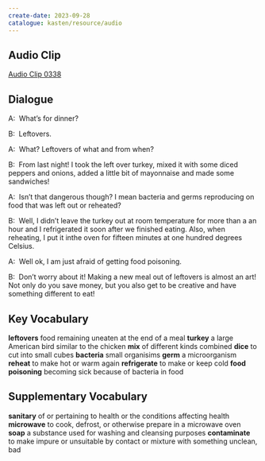 ```yaml
---
create-date: 2023-09-28
catalogue: kasten/resource/audio
---
```


## Audio Clip
[Audio Clip 0338](https://archive.org/download/englishpod_all/englishpod_0338dg.mp3)

## Dialogue
A:  What’s for dinner?

B:  Leftovers.

A:  What?  Leftovers of what and from when?

B:  From last night!  I took the left over turkey, mixed it with some diced peppers and onions, added a little bit of mayonnaise and made some sandwiches!

A:  Isn’t that dangerous though?  I mean bacteria and germs reproducing on food that was left out or reheated?

B:  Well, I didn’t leave the turkey out at room temperature for more than a an hour and I refrigerated it soon after we finished eating. Also, when reheating, I put it inthe oven for fifteen minutes at one hundred degrees Celsius. 

A:  Well ok, I am just afraid of getting food poisoning.

B:  Don’t worry about it!  Making a new meal out of leftovers is almost an art!  Not only do you save money, but you also get to be creative and have something different to eat!

## Key Vocabulary
**leftovers**           food remaining uneaten at the end of a meal
**turkey**              a large American bird similar to the chicken
**mix**                 of different kinds combined
**dice**                to cut into small cubes
**bacteria**            small organisims
**germ**                a microorganism
**reheat**              to make hot or warm again
**refrigerate**         to make or keep cold
**food poisoning**      becoming sick because of bacteria in food

## Supplementary Vocabulary
**sanitary**         of or pertaining to health or the conditions affecting health
**microwave**        to cook, defrost, or otherwise prepare in a microwave oven
**soap**             a substance used for washing and cleansing purposes
**contaminate**      to make impure or unsuitable by contact or mixture with something unclean, bad
